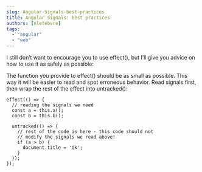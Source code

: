 ```yaml
---
slug: Angular-Signals-best-practices
title: Angular Signals: best practices
authors: [nlefebvre]
tags: 
  - "angular"
  - "web"
---
```


I still don’t want to encourage you to use effect(), but I’ll give you advice on how to use it as safely as possible:

The function you provide to effect() should be as small as possible. This way it will be easier to read and spot erroneous behavior.
Read signals first, then wrap the rest of the effect into untracked():

```
effect(() => {
  // reading the signals we need
  const a = this.a();
  const b = this.b();
  
  untracked(() => {
    // rest of the code is here - this code should not
    // modify the signals we read above!
    if (a > b) {
      document.title = 'Ok';
    }
  });
});
```